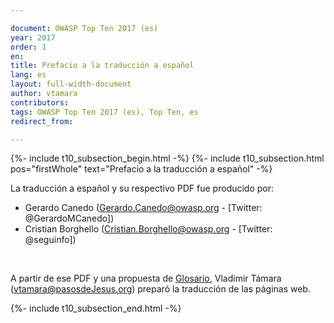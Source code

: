 ```yaml
---

document: OWASP Top Ten 2017 (es)
year: 2017
order: 1
en: 
title: Prefacio a la traducción a español
lang: es
layout: full-width-document
author: vtamara
contributors:
tags: OWASP Top Ten 2017 (es), Top Ten, es
redirect_from:

---
```


{%- include t10_subsection_begin.html -%}
{%- include t10_subsection.html pos="firstWhole" text="Prefacio a la traducción a español" -%}

La traducción a español y su respectivo PDF fue producido por:<br>
* Gerardo Canedo (Gerardo.Canedo@owasp.org - [Twitter: @GerardoMCanedo])<br>
* Cristian Borghello (Cristian.Borghello@owasp.org - [Twitter: @seguinfo])<br>
<br>

A partir de ese PDF y una propuesta de [Glosario](https://github.com/pasosdeJesus/www-project-top-ten/wiki/Glosario), 
Vladimir Támara (vtamara@pasosdeJesus.org) preparó la 
traducción de las páginas web.<br>

{%- include t10_subsection_end.html -%}
